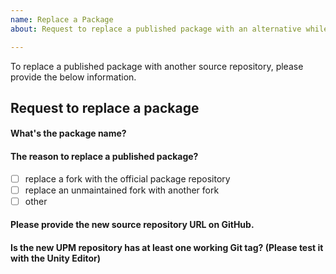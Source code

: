 ```yaml
---
name: Replace a Package
about: Request to replace a published package with an alternative while keeping the package name no change

---
```


To replace a published package with another source repository, please provide the below information.

## Request to replace a package

#### What's the package name?

#### The reason to replace a published package?

- [ ] replace a fork with the official package repository
- [ ] replace an unmaintained fork with another fork
- [ ] other
<!-- Please provide the specific reason if you choose the option "other" -->

#### Please provide the new source repository URL on GitHub.

#### Is the new UPM repository has at least one working Git tag? (Please test it with the Unity Editor)
